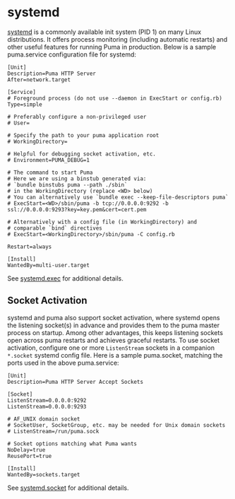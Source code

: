 # systemd

[systemd](https://www.freedesktop.org/wiki/Software/systemd/) is a
commonly available init system (PID 1) on many Linux distributions. It
offers process monitoring (including automatic restarts) and other
useful features for running Puma in production. Below is a sample
puma.service configuration file for systemd:

~~~~
[Unit]
Description=Puma HTTP Server
After=network.target

[Service]
# Foreground process (do not use --daemon in ExecStart or config.rb)
Type=simple

# Preferably configure a non-privileged user
# User=

# Specify the path to your puma application root
# WorkingDirectory=

# Helpful for debugging socket activation, etc.
# Environment=PUMA_DEBUG=1

# The command to start Puma
# Here we are using a binstub generated via:
# `bundle binstubs puma --path ./sbin`
# in the WorkingDirectory (replace <WD> below)
# You can alternatively use `bundle exec --keep-file-descriptors puma`
# ExecStart=<WD>/sbin/puma -b tcp://0.0.0.0:9292 -b ssl://0.0.0.0:9293?key=key.pem&cert=cert.pem

# Alternatively with a config file (in WorkingDirectory) and
# comparable `bind` directives
# ExecStart=<WorkingDirectory>/sbin/puma -C config.rb

Restart=always

[Install]
WantedBy=multi-user.target
~~~~

See [systemd.exec](https://www.freedesktop.org/software/systemd/man/systemd.exec.html)
for additional details.

## Socket Activation

systemd and puma also support socket activation, where systemd opens
the listening socket(s) in advance and provides them to the puma master
process on startup. Among other advantages, this keeps listening
sockets open across puma restarts and achieves graceful restarts. To
use socket activation, configure one or more `ListenStream`
sockets in a companion `*.socket` systemd config file. Here is a sample
puma.socket, matching the ports used in the above puma.service:

~~~~
[Unit]
Description=Puma HTTP Server Accept Sockets

[Socket]
ListenStream=0.0.0.0:9292
ListenStream=0.0.0.0:9293

# AF_UNIX domain socket
# SocketUser, SocketGroup, etc. may be needed for Unix domain sockets
# ListenStream=/run/puma.sock

# Socket options matching what Puma wants
NoDelay=true
ReusePort=true

[Install]
WantedBy=sockets.target
~~~~

See [systemd.socket](https://www.freedesktop.org/software/systemd/man/systemd.socket.html)
for additional details.
